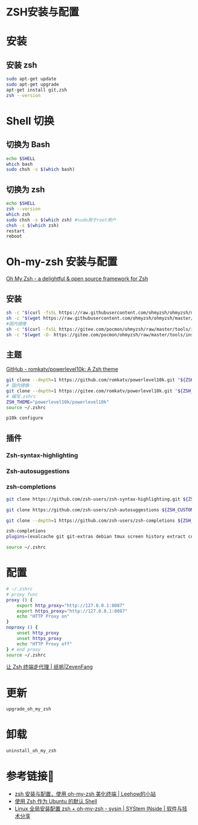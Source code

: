 # ZSH安装与配置

# 安装
## 安装 zsh

```bash
sudo apt-get update 
sudo apt-get upgrade
apt-get install git,zsh
zsh --version
```
# Shell 切换
## 切换为 Bash

```bash
echo $SHELL 
which bash 
sudo chsh -s $(which bash)
```
## 切换为 zsh

```bash
echo $SHELL
zsh --version
which zsh
sudo chsh -s $(which zsh) #sudo用于root用户
chsh -s $(which zsh)
restart 
reboot
```
# Oh-my-zsh 安装与配置

[Oh My Zsh - a delightful & open source framework for Zsh](https://ohmyz.sh/#install)
## 安装

```bash
sh -c "$(curl -fsSL https://raw.githubusercontent.com/ohmyzsh/ohmyzsh/master/tools/install.sh)"
sh -c "$(wget https://raw.githubusercontent.com/ohmyzsh/ohmyzsh/master/tools/install.sh -O -)"
#国内镜像
sh -c "$(curl -fsSL https://gitee.com/pocmon/ohmyzsh/raw/master/tools/install.sh)"
sh -c "$(wget -O- https://gitee.com/pocmon/ohmyzsh/raw/master/tools/install.sh)"
```
## 主题

[GitHub - romkatv/powerlevel10k: A Zsh theme](https://github.com/romkatv/powerlevel10k)

```bash
git clone --depth=1 https://github.com/romkatv/powerlevel10k.git "${ZSH_CUSTOM:-$HOME/.oh-my-zsh/custom}/themes/powerlevel10k"
# 国内镜像
git clone --depth=1 https://gitee.com/romkatv/powerlevel10k.git "${ZSH_CUSTOM:-$HOME/.oh-my-zsh/custom}/themes/powerlevel10k"
# 编写.zshrc
ZSH_THEME="powerlevel10k/powerlevel10k" 
source ~/.zshrc

p10k configure
```
## 插件
### Zsh-syntax-highlighting
### Zsh-autosuggestions
### zsh-completions
```bash
git clone https://github.com/zsh-users/zsh-syntax-highlighting.git ${ZSH_CUSTOM:-~/.oh-my-zsh/custom}/plugins/zsh-syntax-highlighting

git clone https://github.com/zsh-users/zsh-autosuggestions ${ZSH_CUSTOM:-~/.oh-my-zsh/custom}/plugins/zsh-autosuggestions

git clone --depth=1 https://github.com/zsh-users/zsh-completions ${ZSH_CUSTOM:-~/.oh-my-zsh/custom}/plugins/zsh-completions

zsh-completions 
plugins=(evalcache git git-extras debian tmux screen history extract colorize web-search docker zsh-completions zsh-autosuggestions zsh-syntax-highlighting)

source ~/.zshrc
```

# 配置

```bash
# ~/.zshrc
# proxy func 
proxy () { 
	export http_proxy="http://127.0.0.1:8087" 
	export https_proxy="http://127.0.0.1:8087" 
	echo "HTTP Proxy on" 
}
noproxy () { 
	unset http_proxy 
	unset https_proxy 
	echo "HTTP Proxy off" 
} # end proxy
source ~/.zshrc
```

[让 Zsh 终端走代理 \| 纸帆\|ZevenFang](https://fangzf.me/2017/05/08/%E8%AE%A9-Zsh-%E7%BB%88%E7%AB%AF%E8%B5%B0%E4%BB%A3%E7%90%86/)
# 更新

```bash
upgrade_oh_my_zsh
```
# 卸载

```bash
uninstall_oh_my_zsh
```
# 参考链接🔗
-  [zsh 安装与配置，使用 oh-my-zsh 美化终端 \| Leehow的小站](https://www.haoyep.com/posts/zsh-config-oh-my-zsh/)
- [使用 Zsh 作为 Ubuntu 的默认 Shell](https://regding.github.io/ubuntu-zsh#2-zsh)
- [Linux 全局安装配置 zsh + oh-my-zsh - sysin \| SYStem INside \| 软件与技术分享](https://sysin.org/blog/linux-zsh-all/)


